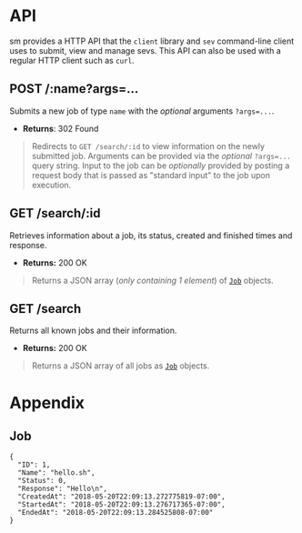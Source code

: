 # API

sm provides a HTTP API that the `client` library and `sev` command-line client
uses to submit, view and manage sevs. This API can also be used with a regular
HTTP client such as `curl`.

## POST /:name?args=...

Submits a new job of type `name` with the *optional* arguments `?args=...`.

* **Returns**: 302 Found

> Redirects to `GET /search/:id` to view information on the newly submitted job. Arguments can be provided via the *optional* `?args=...` query string. Input to the job can be *optionally* provided by posting a request body that is passed as "standard input" to the job upon execution.

## GET /search/:id

Retrieves information about a job, its status, created and finished times and response.

* **Returns:** 200 OK

> Returns a JSON array (*only containing 1 element*) of [`Job`](#job) objects.

## GET /search

Returns all known jobs and their information.

* **Returns:** 200 OK

> Returns a JSON array of all jobs as [`Job`](#job) objects.

# Appendix

## Job

```#!json
{
  "ID": 1,
  "Name": "hello.sh",
  "Status": 0,
  "Response": "Hello\n",
  "CreatedAt": "2018-05-20T22:09:13.272775819-07:00",
  "StartedAt": "2018-05-20T22:09:13.276717365-07:00",
  "EndedAt": "2018-05-20T22:09:13.284525808-07:00"
}
```
